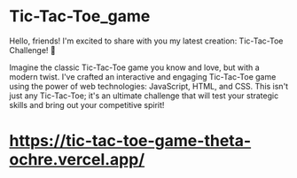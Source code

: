 # Tic-Tac-Toe_game
Hello, friends! I'm excited to share with you my latest creation: Tic-Tac-Toe Challenge! 🎉

Imagine the classic Tic-Tac-Toe game you know and love, but with a modern twist. I've crafted an interactive and engaging Tic-Tac-Toe game using the power of web technologies: JavaScript, HTML, and CSS. This isn't just any Tic-Tac-Toe; it's an ultimate challenge that will test your strategic skills and bring out your competitive spirit!

# https://tic-tac-toe-game-theta-ochre.vercel.app/
